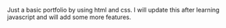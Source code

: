 Just a basic portfolio by using html and css.
I will update this after learning javascript and will add some more features.
